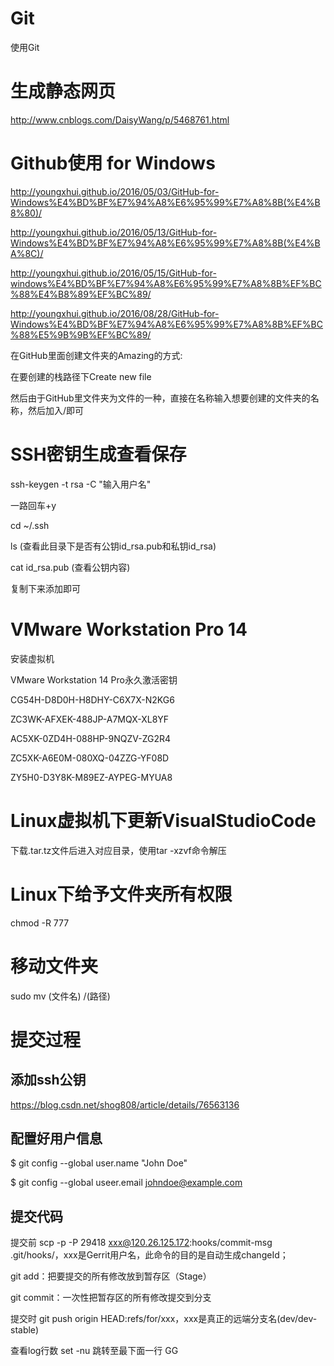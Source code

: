 # Git
使用Git

# 生成静态网页
http://www.cnblogs.com/DaisyWang/p/5468761.html

# Github使用 for Windows
http://youngxhui.github.io/2016/05/03/GitHub-for-Windows%E4%BD%BF%E7%94%A8%E6%95%99%E7%A8%8B(%E4%B8%80)/

http://youngxhui.github.io/2016/05/13/GitHub-for-Windows%E4%BD%BF%E7%94%A8%E6%95%99%E7%A8%8B(%E4%BA%8C)/

http://youngxhui.github.io/2016/05/15/GitHub-for-windows%E4%BD%BF%E7%94%A8%E6%95%99%E7%A8%8B%EF%BC%88%E4%B8%89%EF%BC%89/

http://youngxhui.github.io/2016/08/28/GitHub-for-Windows%E4%BD%BF%E7%94%A8%E6%95%99%E7%A8%8B%EF%BC%88%E5%9B%9B%EF%BC%89/



在GitHub里面创建文件夹的Amazing的方式:

在要创建的栈路径下Create new file

然后由于GitHub里文件夹为文件的一种，直接在名称输入想要创建的文件夹的名称，然后加入/即可


# SSH密钥生成查看保存
ssh-keygen -t rsa -C "输入用户名"

一路回车+y

cd ~/.ssh

ls (查看此目录下是否有公钥id_rsa.pub和私钥id_rsa)

cat id_rsa.pub (查看公钥内容)

复制下来添加即可

# VMware Workstation Pro 14
安装虚拟机

VMware Workstation 14 Pro永久激活密钥

CG54H-D8D0H-H8DHY-C6X7X-N2KG6

ZC3WK-AFXEK-488JP-A7MQX-XL8YF

AC5XK-0ZD4H-088HP-9NQZV-ZG2R4

ZC5XK-A6E0M-080XQ-04ZZG-YF08D

ZY5H0-D3Y8K-M89EZ-AYPEG-MYUA8

# Linux虚拟机下更新VisualStudioCode
下载.tar.tz文件后进入对应目录，使用tar -xzvf命令解压

# Linux下给予文件夹所有权限
chmod -R 777

# 移动文件夹
sudo mv (文件名) /(路径)

# 提交过程
## 添加ssh公钥
https://blog.csdn.net/shog808/article/details/76563136
## 配置好用户信息
$ git config --global user.name "John Doe"

$ git config --global useer.email johndoe@example.com
## 提交代码
提交前 scp -p -P 29418 xxx@120.26.125.172:hooks/commit-msg .git/hooks/，xxx是Gerrit用户名，此命令的目的是自动生成changeId；

git add：把要提交的所有修改放到暂存区（Stage）

git commit：一次性把暂存区的所有修改提交到分支

提交时 git push origin HEAD:refs/for/xxx，xxx是真正的远端分支名(dev/dev-stable)
 
查看log行数  set -nu
跳转至最下面一行 GG
